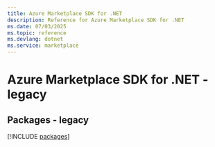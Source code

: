 ```yaml
---
title: Azure Marketplace SDK for .NET
description: Reference for Azure Marketplace SDK for .NET
ms.date: 07/03/2025
ms.topic: reference
ms.devlang: dotnet
ms.service: marketplace
---
```

# Azure Marketplace SDK for .NET - legacy
## Packages - legacy
[!INCLUDE [packages](marketplace-index.md)]